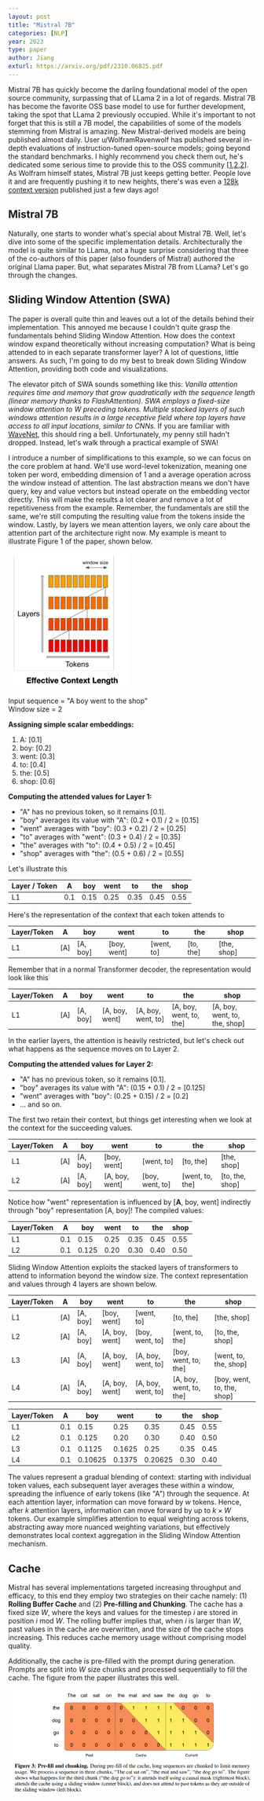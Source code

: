 ```yaml
---
layout: post
title: "Mistral 7B"
categories: [NLP]
year: 2023
type: paper
author: Jiang
exturl: https://arxiv.org/pdf/2310.06825.pdf
---
```

Mistral 7B has quickly become the darling foundational model of the open source community, surpassing that of LLama 2 in a lot of regards. Mistral 7B has become the favorite OSS base model to use for further development, taking the spot that LLama 2 previously occupied. While it's important to not forget that this is still a 7B model, the capabilities of some of the models stemming from Mistral is amazing. New Mistral-derived models are being published almost daily. User u/WolframRavenwolf has published several in-depth evaluations of instruction-tuned open-source models; going beyond the standard benchmarks. I highly recommend you check them out, he's dedicated some serious time to provide this to the OSS community [[1](https://www.reddit.com/r/LocalLLaMA/comments/178nf6i/mistral_llm_comparisontest_instruct_openorca/),[2](https://www.reddit.com/r/LocalLLaMA/comments/17fhp9k/huge_llm_comparisontest_39_models_tested_7b70b/),[2](https://www.reddit.com/r/LocalLLaMA/comments/17p0gut/llm_comparisontest_mistral_7b_updates_openhermes/)]. As Wolfram himself states, Mistral 7B just keeps getting better. People love it and are frequently pushing it to new heights, there's was even a [128k context version](https://huggingface.co/NousResearch/Yarn-Mistral-7b-128k) published just a few days ago!

## Mistral 7B
Naturally, one starts to wonder what's special about Mistral 7B. Well, let's dive into some of the specific implementation details. Architecturally the model is quite similar to LLama, not a huge surprise considering that three of the co-authors of this paper (also founders of Mistral) authored the original Llama paper. But, what separates Mistral 7B from LLama? Let's go through the changes. 

## Sliding Window Attention (SWA)
The paper is overall quite thin and leaves out a lot of the details behind their implementation. This annoyed me because I couldn't quite grasp the fundamentals behind Sliding Window Attention. How does the context window expand theoretically without increasing computation? What is being attended to in each separate transformer layer? A lot of questions, little answers. As such, I'm going to do my best to break down Sliding Window Attention, providing both code and visualizations. 

The elevator pitch of SWA sounds something like this: *Vanilla attention requires time and memory that grow quadratically with the sequence length (linear memory thanks to FlashAttention). SWA employs a fixed-size window attention to $W$ preceding tokens. Multiple stacked layers of such windows attention results in a large receptive field where top layers have access to all input locations, similar to CNNs.* If you are familiar with [WaveNet](https://arxiv.org/pdf/1609.03499.pdf), this should ring a bell. Unfortunately, my penny still hadn't dropped. Instead, let's walk through a practical example of SWA! 

I introduce a number of simplifications to this example, so we can focus on the core problem at hand. We'll use word-level tokenization, meaning one token per word, embedding dimension of 1 and a average operation across the window instead of attention. The last abstraction means we don't have query, key and value vectors but instead operate on the embedding vector directly. This will make the results a lot clearer and remove a lot of repetitiveness from the example. Remember, the fundamentals are still the same, we're still computing the resulting value from the tokens inside the window. Lastly, by layers we mean attention layers, we only care about the attention part of the architecture right now. My example is meant to illustrate Figure 1 of the paper, shown below.

![](/public/images/slidingwindowattentioncontextlength.png)

Input sequence = "A boy went to the shop" \
Window size = 2

**Assigning simple scalar embeddings:**

1. A: [0.1]
2. boy: [0.2]
3. went: [0.3]
4. to: [0.4]
5. the: [0.5]
6. shop: [0.6]

**Computing the attended values for Layer 1:**

- "A" has no previous token, so it remains [0.1].
- "boy" averages its value with "A": (0.2 + 0.1) / 2 = [0.15]
- "went" averages with "boy": (0.3 + 0.2) / 2 = [0.25]
- "to" averages with "went": (0.3 + 0.4) / 2 = [0.35]
- "the" averages with "to": (0.4 + 0.5) / 2 = [0.45]
- "shop" averages with "the": (0.5 + 0.6) / 2 = [0.55]

Let's illustrate this

| Layer / Token |   A  |  boy | went |  to  | the  | shop |
|-------|------|------|------|------|------|------|
|  L1   | 0.1  | 0.15 | 0.25 | 0.35 | 0.45 | 0.55 |

Here's the representation of the context that each token attends to

| Layer/Token |   A   |    boy    |    went    |      to      |      the     |     shop     |
|-------------|-------|-----------|------------|--------------|--------------|--------------|
| L1          | [A]   | [A, boy]  | [boy, went]| [went, to]   | [to, the]    | [the, shop]  |

Remember that in a normal Transformer decoder, the representation would look like this

| Layer/Token |    A    |        boy       |           went          |               to              |                the               |                   shop                  |
|-------------|---------|------------------|-------------------------|-------------------------------|----------------------------------|-----------------------------------------|
| L1          | [A]     | [A, boy]         | [A, boy, went]          | [A, boy, went, to]            | [A, boy, went, to, the]          | [A, boy, went, to, the, shop]           |

In the earlier layers, the attention is heavily restricted, but let's check out what happens as the sequence moves on to Layer 2. 

**Computing the attended values for Layer 2:**

- "A" has no previous token, so it remains [0.1].
- "boy" averages its value with "A": (0.15 + 0.1) / 2 = [0.125]
- "went" averages with "boy": (0.25 + 0.15) / 2 = [0.2]
- ... and so on.

The first two retain their context, but things get interesting when we look at the context for the succeeding values. 

| Layer/Token |   A   |    boy    |    went    |      to      |      the     |     shop     |
|-------------|-------|-----------|------------|--------------|--------------|--------------|
| L1          | [A]   | [A, boy]  | [boy, went]| [went, to]   | [to, the]    | [the, shop]  |
| L2          | [A]   | [A, boy]  | [A, boy, went] | [boy, went, to] | [went, to, the] | [to, the, shop] |

Notice how "went" representation is influenced by [**A**, boy, went] indirectly through "boy" representation [A, boy]! The compiled values:

| Layer/Token |   A   |   boy  |  went  |    to   |  the  | shop |
|-------------|-------|--------|--------|---------|-------|------|
| L1          |  0.1  |  0.15  |  0.25  |  0.35   | 0.45  | 0.55 |
| L2          |  0.1  | 0.125  |  0.20  |  0.30   | 0.40  | 0.50 |

Sliding Window Attention exploits the stacked layers of transformers to attend to information beyond the window size. The context representation and values through 4 layers are shown below.

| Layer/Token |   A   |    boy    |    went    |      to      |      the     |     shop     |
|-------------|-------|-----------|------------|--------------|--------------|--------------|
| L1          | [A]   | [A, boy]  | [boy, went]| [went, to]   | [to, the]    | [the, shop]  |
| L2          | [A]   | [A, boy]  | [A, boy, went] | [boy, went, to] | [went, to, the] | [to, the, shop] |
| L3          | [A]   | [A, boy]  | [A, boy, went] | [A, boy, went, to] | [boy, went, to, the] | [went, to, the, shop] |
| L4          | [A]   | [A, boy]  | [A, boy, went] | [A, boy, went, to] | [A, boy, went, to, the] | [boy, went, to, the, shop] |

| Layer/Token |   A   |   boy  |  went  |    to   |  the  | shop |
|-------------|-------|--------|--------|---------|-------|------|
| L1          |  0.1  |  0.15  |  0.25  |  0.35   | 0.45  | 0.55 |
| L2          |  0.1  | 0.125  |  0.20  |  0.30   | 0.40  | 0.50 |
| L3          |  0.1  | 0.1125 | 0.1625 |  0.25   | 0.35  | 0.45 |
| L4          |  0.1  | 0.10625| 0.1375 | 0.20625 | 0.30  | 0.40 |

The values represent a gradual blending of context: starting with individual token values, each subsequent layer averages these within a window, spreading the influence of early tokens (like "A") through the sequence. At each attention layer, information can move forward by $w$ tokens. Hence, after $k$ attention layers, information can move forward by up to $k \times W$ tokens. Our example simplifies attention to equal weighting across tokens, abstracting away more nuanced weighting variations, but effectively demonstrates local context aggregation in the Sliding Window Attention mechanism. 



## Cache
Mistral has several implementations targeted increasing throughput and efficacy, to this end they employ two strategies on their cache namely: (1) **Rolling Buffer Cache** and (2) **Pre-filling and Chunking**. The cache has a fixed size $W$, where the keys and values for the timestep $i$ are stored in position $i$ mod $W$. The rolling buffer implies that, when $i$ is larger than $W$, past values in the cache are overwritten, and the size of the cache stops increasing. This reduces cache memory usage without comprising model quality. 

Additionally, the cache is pre-filled with the prompt during generation. Prompts are split into $W$ size chunks and processed sequentially to fill the cache. The figure from the paper illustrates this well.

![](/public/images/prefillcachemistral.png)